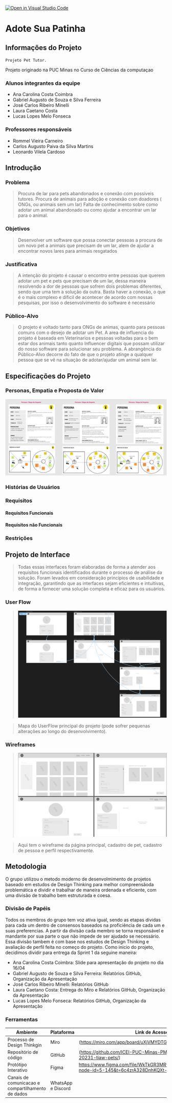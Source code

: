 [![Open in Visual Studio Code](https://classroom.github.com/assets/open-in-vscode-718a45dd9cf7e7f842a935f5ebbe5719a5e09af4491e668f4dbf3b35d5cca122.svg)](https://classroom.github.com/online_ide?assignment_repo_id=10811951&assignment_repo_type=AssignmentRepo)
# Adote Sua Patinha


## Informações do Projeto
`Projeto Pet Tutor.`  

Projeto originado na PUC Minas no Curso de Ciências da computaçao

### Alunos integrantes da equipe

* Ana Carolina Costa Coimbra
* Gabriel Augusto de Souza e Silva Ferreira
* José Carlos Ribeiro Minelli
* Laura Caetano Costa
* Lucas Lopes Melo Fonseca

### Professores responsáveis

* Rommel Vieira Carneiro
* Carlos Augusto Paiva da Silva Martins
* Leonardo Vilela Cardoso


## Introdução

### Problema

> Procura de lar para pets abandonados e conexão com possiveis tutores.
Procura de animais para adoção e conexão com doadores ( ONGs, ou animais sem um lar)
Falta de conhecimento sobre como adotar um animal abandonado ou como ajudar a encontrar um lar para o animal.

### Objetivos

> Desenvolver um software que possa conectar pessoas a procura de um novo 
pet a animais que precisam de um lar, alem de ajudar a encontrar novos lares para animais resgatados

### Justificativa

> A intenção do projeto é causar o encontro entre pessoas que querem adotar um pet e pets que precisam de um lar,
dessa maneira resolvendo a dor de pessoas que sofrem dois problemas diferentes, sendo que uma tem a solução da outra. 
Basta haver a conexão, o que é o mais complexo e dificil de acontecer de acordo com nossas pesquisas, por isso o
desenvolvimento do software é necessário

### Público-Alvo

> O projeto é voltado tanto para ONGs de animas, quanto para pessoas comuns com o desejo de adotar um Pet.
A area de influencia do projeto é baseada em Veterinarios e pessoas voltadas para o bem estar dos animais
tanto quanto Influencer digitais que possam utilizar do nosso software para solucionar seu problema.
A abrangência do Público-Alvo decorre do fato de que o projeto atinge a qualquer pessoa que se vê na situação
de adotar/ajudar um animal sem lar.

## Especificações do Projeto

### Personas, Empatia e Proposta de Valor

![Personas](docs/relatorio/images/personas.png)

### Histórias de Usuários

### Requisitos

#### Requisitos Funcionais

#### Requisitos não Funcionais

### Restrições

## Projeto de Interface

> Todas essas interfaces foram elaboradas de forma a atender aos requisitos funcionais identificados durante o processo de análise da solução. Foram levados em consideração princípios de usabilidade e integração, garantindo que as interfaces sejam eficientes e intuitivas, de forma a fornecer uma solução completa e eficaz para os usuários.

### User Flow

> ![UserFlow do projeto](docs/relatorio/images/UserFlow.png)

> Mapa do UserFlow principal do projeto (pode sofrer pequenas alterações ao longo do desenvolvimento).


### Wireframes


> ![Wireframe do projeto](docs/relatorio/images/Wireframe.png)

> Aqui tem o wireframe da página principal, cadastro de pet, cadastro de pessoa e perfil respectivamente.

## Metodologia

O grupo utilizou o metodo moderno de desenvolmimento de projetos baseado em estudos de Design Thinking
para melhor compreensãoda problemática e dividir e trabalhar de maneira ordenada e eficiente, com uma divisão 
de trabalho bem estruturada e coesa.

### Divisão de Papéis

Todos os membros do grupo tem voz ativa igual, sendo as etapas dividas para cada um dentro de consensos baseados
na proficiência de cada um e suas preferencias. A partir da divisão cada membro se torna responsável e mandante por sua parte
o que não impede de ser ajudado se necessário. Essa divisão tambem é com base nos estudos de Design Thinking e avaliação de perfil
feita no começo do projeto. Como inicio do projeto, decidimos dividir para entrega da Sprint 1 da seguine maneira:

* Ana Carolina Costa Coimbra: Slide para apresentação do projeto no dia 16/04
* Gabriel Augusto de Souza e Silva Ferreira: Relatórios GitHub, Organização da Apresentação
* José Carlos Ribeiro Minelli: Relatórios GitHub
* Laura Caetano Costa: Entrega do Miro e Relatórios GitHub, Organização da Apresentação
* Lucas Lopes Melo Fonseca: Relatórios GitHub, Organização da Apresentação


### Ferramentas



| Ambiente  | Plataforma              |Link de Acesso |
|-----------|-------------------------|---------------|
|Processo de Design Thinkgin  | Miro |(https://miro.com/app/board/uXjVMYDTGwM=) | 
|Repositório de código | GitHub |(https://github.com/ICEI-PUC-Minas-PMGCC-TI/ti-1-pmg-cc-m-20231-tiaw-pets/)| 
|Protótipo Interativo | Figma | https://www.figma.com/file/WkTkGR3MRwUpBdM1Mjb0vE/Untitled?node-id=5-145&t=6c4zrA328DnhKQXt-0 | 
|Canais de comunicacao e compartilhamento de dados| WhatsApp e Discord |
